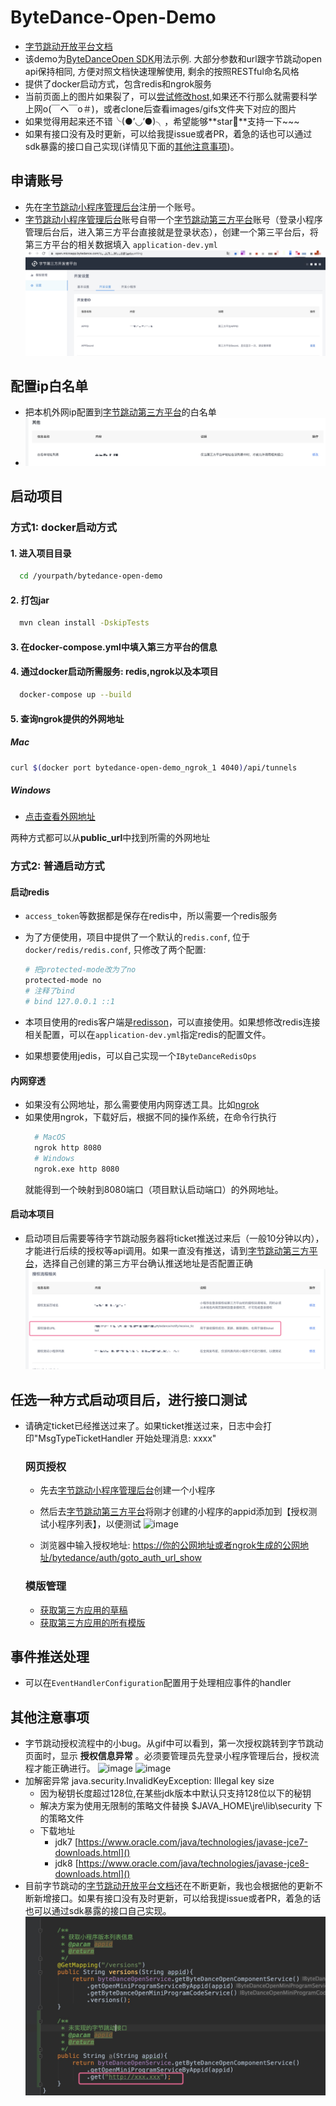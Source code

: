 # ByteDance-Open-Demo
- [字节跳动开放平台文档](https://bytedance.feishu.cn/docs/doccnYmtnRy6APhKiTfYgW#)
- 该demo为[ByteDanceOpen SDK](https://github.com/yydzxz/ByteDanceOpen)用法示例. 大部分参数和url跟字节跳动open api保持相同, 方便对照文档快速理解使用, 剩余的按照RESTful命名风格
- 提供了docker启动方式，包含redis和ngrok服务
- 当前页面上的图片如果裂了，可以[尝试修改host](https://github.com/labuladong/fucking-algorithm/issues/271#issuecomment-620470589),如果还不行那么就需要科学上网o(￣ヘ￣o＃)，或者clone后查看images/gifs文件夹下对应的图片
- 如果觉得用起来还不错╰(●’◡’●)╮，希望能够**star🌟**支持一下~~~
- 如果有接口没有及时更新，可以给我提issue或者PR，着急的话也可以通过sdk暴露的接口自己实现(详情见下面的[其他注意事项](#其他注意事项))。

## 申请账号
- 先在[字节跳动小程序管理后台](https://microapp.bytedance.com)注册一个账号。
- [字节跳动小程序管理后台](https://microapp.bytedance.com)账号自带一个[字节跳动第三方平台](https://open.microapp.bytedance.com)账号（登录小程序管理后台后，进入第三方平台直接就是登录状态），创建一个第三平台后，将第三方平台的相关数据填入
`application-dev.yml`
![image](https://github.com/yydzxz/ByteDance-Open-Demo/blob/master/images/QQ20200714-122557%402x.png)
    
## 配置ip白名单
  - 把本机外网ip配置到[字节跳动第三方平台](https://open.microapp.bytedance.com)的白名单
  - ![image](https://github.com/yydzxz/ByteDance-Open-Demo/blob/master/images/QQ20200717-210903%402x.png)

## 启动项目
### 方式1: docker启动方式
#### 1. 进入项目目录
  ```bash
    cd /yourpath/bytedance-open-demo
  ```
#### 2. 打包jar
  ```bash
    mvn clean install -DskipTests
  ```
#### 3. 在**docker-compose.yml**中填入第三方平台的信息
#### 4. 通过docker启动所需服务: redis,ngrok以及本项目
  ```bash
    docker-compose up --build
  ```
#### 5. 查询ngrok提供的外网地址
  
  ##### Mac
  ```bash
  curl $(docker port bytedance-open-demo_ngrok_1 4040)/api/tunnels
  ```
  ##### Windows
   - [点击查看外网地址](http://127.0.0.1:4040/api/tunnels)
  
两种方式都可以从**public_url**中找到所需的外网地址

### 方式2: 普通启动方式
#### 启动redis
- `access_token`等数据都是保存在redis中，所以需要一个redis服务

- 为了方便使用，项目中提供了一个默认的`redis.conf`, 位于`docker/redis/redis.conf`, 只修改了两个配置:

  ```bash
  # 把protected-mode改为了no
  protected-mode no
  # 注释了bind
  # bind 127.0.0.1 ::1
  ```
- 本项目使用的redis客户端是[redisson](https://github.com/redisson/redisson)，可以直接使用。如果想修改redis连接相关配置，可以在`application-dev.yml`指定redis的配置文件。

- 如果想要使用jedis，可以自己实现一个`IByteDanceRedisOps`

#### 内网穿透
  - 如果没有公网地址，那么需要使用内网穿透工具。比如[ngrok](https://ngrok.com/)
  - 如果使用ngrok，下载好后，根据不同的操作系统，在命令行执行
    ```bash
      # MacOS
      ngrok http 8080
      # Windows
      ngrok.exe http 8080
    ```
    就能得到一个映射到8080端口（项目默认启动端口）的外网地址。

#### 启动本项目    
- 启动项目后需要等待字节跳动服务器将ticket推送过来后（一般10分钟以内），才能进行后续的授权等api调用。如果一直没有推送，请到[字节跳动第三方平台](https://open.microapp.bytedance.com)，选择自己创建的第三方平台确认推送地址是否配置正确
![image](https://github.com/yydzxz/ByteDance-Open-Demo/blob/master/images/QQ20200714-130942%402x.png)


## 任选一种方式启动项目后，进行接口测试
- 请确定ticket已经推送过来了。如果ticket推送过来，日志中会打印"MsgTypeTicketHandler 开始处理消息: xxxx"

  ### 网页授权
  - 先去[字节跳动小程序管理后台](https://microapp.bytedance.com/app/applist)创建一个小程序
  - 然后去[字节跳动第三方平台](https://open.microapp.bytedance.com/tplist)将刚才创建的小程序的appid添加到【授权测试小程序列表】，以便测试
  ![image](https://github.com/yydzxz/ByteDance-Open-Demo/blob/master/images/QQ20200717-210508%402x.png)
  
  - 浏览器中输入授权地址: [https://你的公网地址或者ngrok生成的公网地址/bytedance/auth/goto_auth_url_show]()
  ### 模版管理
  - [获取第三方应用的草稿](http://127.0.0.1:8080/bytedance/template/draft/list)
  - [获取第三方应用的所有模版](http://127.0.0.1:8080/bytedance/template/list)
  
## 事件推送处理
  - 可以在`EventHandlerConfiguration`配置用于处理相应事件的handler

## 其他注意事项
  - 字节跳动授权流程中的小bug。从gif中可以看到，第一次授权跳转到字节跳动页面时，显示 **授权信息异常** 。必须要管理员先登录小程序管理后台，授权流程才能正确进行。
  ![image](https://github.com/yydzxz/ByteDance-Open-Demo/blob/master/gifs/auth_bug.gif)
  ![image](https://github.com/yydzxz/ByteDance-Open-Demo/blob/master/images/1991595100618_.pic_hd.jpg)
  - 加解密异常 java.security.InvalidKeyException: Illegal key size
    - 因为秘钥长度超过128位,在某些jdk版本中默认只支持128位以下的秘钥
    - 解决方案为使用无限制的策略文件替换 $JAVA_HOME\jre\lib\security 下的策略文件
    - 下载地址
      - jdk7 [https://www.oracle.com/java/technologies/javase-jce7-downloads.html]()
      - jdk8 [https://www.oracle.com/java/technologies/javase-jce8-downloads.html]()
  - 目前字节跳动的[字节跳动开放平台文档](https://bytedance.feishu.cn/docs/doccnYmtnRy6APhKiTfYgW#)还在不断更新，我也会根据他的更新不断新增接口。如果有接口没有及时更新，可以给我提issue或者PR，着急的话也可以通过sdk暴露的接口自己实现。
  ![image](https://github.com/yydzxz/ByteDance-Open-Demo/blob/master/images/1407E96CAA9184803B3BF7D53A80649E.jpg)